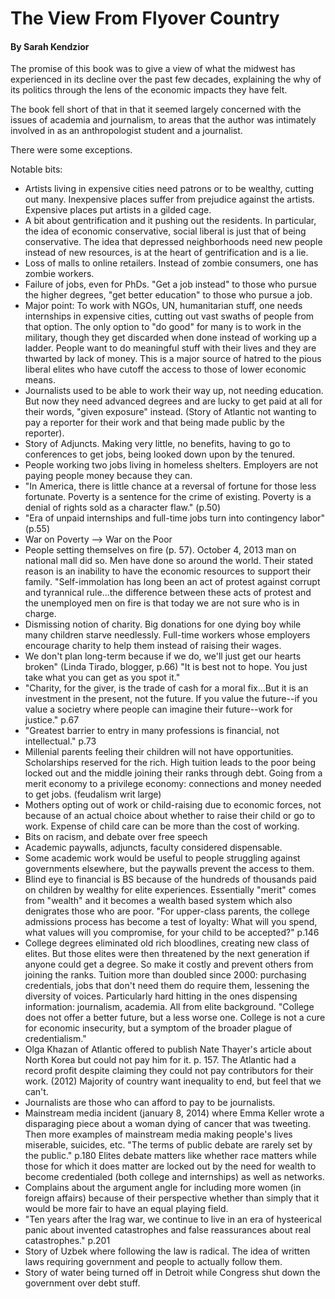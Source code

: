 # The View From Flyover Country  

#### By Sarah Kendzior

The promise of this book was to give a view of what the midwest has experienced in its decline over the past few decades, explaining the why of its politics through the lens of the economic impacts they have felt. 

The book fell short of that in that it seemed largely concerned with the issues of academia and journalism, to areas that the author was intimately involved in as an anthropologist student and a journalist. 

There were some exceptions. 

Notable bits:

* Artists living in expensive cities need patrons or to be wealthy, cutting out many. Inexpensive places suffer from prejudice against the artists. Expensive places put artists in a gilded cage. 
* A bit about gentrification and it pushing out the residents. In particular, the idea of economic conservative, social liberal is just that of being conservative. The idea that depressed neighborhoods need new people instead of new resources, is at the heart of gentrification and is a lie. 
* Loss of malls to online retailers. Instead of zombie consumers, one has zombie workers. 
* Failure of jobs, even for PhDs. "Get a job instead" to those who pursue the higher degrees, "get better education" to those who pursue a job. 
* Major point: To work with NGOs, UN, humanitarian stuff, one needs internships in expensive cities, cutting out vast swaths of people from that option. The only option to "do good" for many is to work in the military, though they get discarded when done instead of working up a ladder. People want to do meaningful stuff with their lives and they are thwarted by lack of money. This is a major source of hatred to the pious liberal elites who have cutoff the access to those of lower economic means. 
* Journalists used to be able to work their way up, not needing education. But now they need advanced degrees and are lucky to get paid at all for their words, "given exposure" instead.  (Story of Atlantic not wanting to pay a reporter for their work and that being made public by the reporter). 
* Story of Adjuncts. Making very little, no benefits, having to go to conferences to get jobs, being looked down upon by the tenured. 
* People working two jobs living in homeless shelters. Employers are not paying people money because they can. 
* "In America, there is little chance at a reversal of fortune for those less fortunate. Poverty is a sentence for the crime of existing. Poverty is a denial of rights sold as a character flaw." (p.50)
* "Era of unpaid internships and full-time jobs turn into contingency labor" (p.55)
* War on Poverty --> War on the Poor
* People setting themselves on fire (p. 57). October 4, 2013 man on national mall did so. Men have done so around the world. Their stated reason is an inability to have the economic resources to support their family. "Self-immolation has long been an act of protest against corrupt and tyrannical rule...the difference between these acts of protest and the unemployed men on fire is that today we are not sure who is in charge. 
* Dismissing notion of charity. Big donations for one dying boy while many children starve needlessly. Full-time workers whose employers encourage charity to help them instead of raising their wages. 
* We don't plan long-term because if we do, we'll just get our hearts broken" (Linda Tirado, blogger, p.66) "It is best not to hope. You just take what you can get as you spot it."  
* "Charity, for the giver, is the trade of cash for a moral fix...But it is an investment in the present, not the future. If you value the future--if you value a societry where people can imagine their future--work for justice." p.67
* "Greatest barrier to entry in many professions is financial, not intellectual." p.73
* Millenial parents feeling their children will not have opportunities. Scholarships reserved for the rich. High tuition leads to the poor being locked out and the middle joining their ranks through debt. Going from a merit economy to a privilege economy: connections and money needed to get jobs. (feudalism writ large)
* Mothers opting out of work or child-raising due to economic forces, not because of an actual choice about whether to raise their child or go to work. Expense of child care can be more than the cost of working. 
* Bits on racism, and debate over free speech
* Academic paywalls, adjuncts, faculty considered dispensable.
* Some academic work would be useful to people struggling against governments elsewhere, but the paywalls prevent the access to them. 
* Blind eye to financial is BS because of the hundreds of thousands paid on children by wealthy for elite experiences. Essentially "merit" comes from "wealth" and it becomes a wealth based system which also denigrates those who are poor.  "For upper-class parents, the college admissions process has become a test of loyalty: What will you spend, what values will you compromise, for your child to be accepted?" p.146
* College degrees eliminated old rich bloodlines, creating new class of elites. But those elites were then threatened by the next generation if anyone could get a degree. So make it costly and prevent others from joining the ranks. Tuition more than doubled since 2000: purchasing credentials, jobs that don't need them do require them, lessening the diversity of voices. Particularly hard hitting in the ones dispensing information: journalism, academia. All from elite background.  "College does not offer a better future, but a less worse one. College is not a cure for economic insecurity, but a symptom of the broader plague of credentialism." 
* Olga Khazan of Atlantic offered to publish Nate Thayer's article about North Korea but could not pay him for it. p. 157.  The Atlantic had a record profit despite claiming they could not pay contributors for their work. (2012)  Majority of country want inequality to end, but feel that we can't. 
* Journalists are those who can afford to pay to be journalists. 
* Mainstream media incident (january 8, 2014) where Emma Keller wrote a disparaging piece about a woman dying of cancer that was tweeting. Then more examples of mainstream media making people's lives miserable, suicides, etc.  "The terms of public debate are rarely set by the public." p.180  Elites debate matters like whether race matters while those for which it does matter are locked out by the need for wealth to become credentialed (both college and internships) as well as networks. 
* Complains about the argument angle for including more women (in foreign affairs) because of their perspective whether than simply that it would be more fair to have an equal playing field. 
* "Ten years after the Irag war, we continue to live in an era of hysteerical panic about invented catastrophes and false reassurances about real catastrophes." p.201
* Story of Uzbek where following the law is radical. The idea of written laws requiring government and people to actually follow them. 
* Story of water being turned off in Detroit while Congress shut down the government over debt stuff. 







